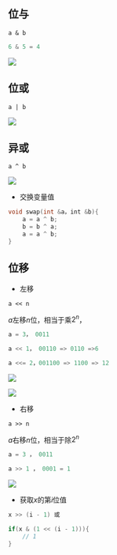 <!--
 * @Description: 
 * @Version: 1.0
 * @Author: DaLao
 * @Email: dalao_li@163.com
 * @Date: 2021-11-14 23:48:54
 * @LastEditors: DaLao
 * @LastEditTime: 2022-01-12 23:26:43
-->

## 位与

`a & b`

```c
6 & 5 = 4
```

![](https://cdn.hurra.ltd/img/20211128160321.png)


## 位或

`a | b`

![](https://cdn.hurra.ltd/img/20211128160433.png)

## 异或

`a ^ b`

![](https://cdn.hurra.ltd/img/20211128160519.png)

- 交换变量值

```c
void swap(int &a，int &b){
	a = a ^ b; 
	b = b ^ a;
	a = a ^ b;
}
```

## 位移

- 左移

`a << n`

$a$左移$n$位，相当于乘$2^{n}$，

```c
a = 3， 0011

a << 1， 00110 => 0110 =>6

a <<= 2，001100 => 1100 => 12
```

![](https://cdn.hurra.ltd/img/20211128161135.png)

![](https://cdn.hurra.ltd/img/20211128161225.png)

- 右移

`a >> n`

$a$右移$n$位，相当于除$2^{n}$

```c
a = 3 ， 0011

a >> 1 ， 0001 = 1
```

![](https://cdn.hurra.ltd/img/20211128161501.png)

- 获取$x$的第$i$位值

```c
x >> (i - 1) 或

if(x & (1 << (i - 1))){
	// 1
}
```